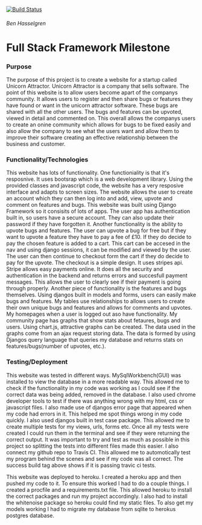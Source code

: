 [![Build Status](https://travis-ci.org/benhasselgren/full-stack-milestone.svg?branch=master)](https://travis-ci.org/benhasselgren/full-stack-milestone)
<h6>Ben Hasselgren</h6>
<h1> Full Stack Framework Milestone  </h1>

<h3>Purpose</h3>
<p>
    The purpose of this project is to create a website for a startup called Unicorn Attractor. Unicorn Attractor is a company that sells software.
    The point of this website is to allow users become apart of the companys community. It allows users to register and then share bugs or features
    they have found or want in the unicorn attractor software. These bugs are shared with all the other users. The bugs and features can be upvoted,
    viewed in detail and commented on. This overall allows the companys users to create an onine community which allows for bugs to be fixed easily and also
    allow the company to see what the users want and allow them to improve their software creating an effective relationship between the business and customer.
</p>

<h3>Functionality/Technologies</h3>
<p>
    This website has lots of functionality. One functioniality is that it's resposnive. It uses bootsrap which is a web development library. 
    Using the provided classes and javascript code, the website has a very resposive interface and adapts to screen sizes.
    The website allows the user to create an account which they can then log into and add, view, upvote and comment on features and bugs. This website was built using Django Framework
    so it consisits of lots of apps. The user app has authentication built in, so users have a secure account. They can also update their password if they have forgotten it. Another functionality is the ability to upvote bugs and features.
    The user can upvote a bug for free but if they want to upvote a feature they have to pay a fee of £10. If they do decide to pay the chosen feature is added to a cart. This cart can be accesed in the nav and
    using django sessions, it can be modified and viewed by the user. The user can then continue to checkout form the cart if they do decide to pay for the upvote.
    The checkout is a simple design. It uses stripes api. Stripe allows easy payments online. It does all the security and authentication in the backend and returns errors and succesfull payment messages. 
    This allows the user to clearly see if their payment is going through properly. Another piece of functionality is the features and bugs themselves. Using djangos built in models and forms,
    users can easily make bugs and features. My tables use relationships to allows users to create their own unique bugs and features and allows for comments and upvotes. My homepages when a user is logged out aso have
    functionality. My community page has graphs that show stats about fetaures, bugs and users. Using chart.js, attractive graphs can be created. The data used in the graphs come from
    an ajax request storing data. The data is formed by using Djangos query language that queries my database and returns stats on features/bugs(number of upvotes, etc.).
</p>

<h3>Testing/Deployment</h3>
<p>
    This website was tested in different ways. MySqlWorkbench(GUI) was installed to view the database in a more readable way. This allowed me to check
    if the functionality in my code was working as I could see if the correct data was being added, removed in the database. I also used chrome developer tools
    to test if there was anything wrong with my html, css or javascript files. I also made use of djangos error page that appeared when my code had errors in it. This helped me spot things wrong in my code quickly.
    I also used djangos built in test case package. This allowed me to create multiple tests for my views, urls, forms etc. Once all my tests were created I could run them in the terminal
    and see if they were returning the correct output. It was important to try and test as much as possible in this project so splitting the tests into different files made this
    easier. I also connect my github repo to Travis CI. This allowed me to automotically test my program behind the scenes and see if my code was all correct. The success build tag above
    shows if it is passing travic ci tests.
</p>
<p>
    This website was deployed to heroku. I created a heroku app and then pushed my code to it. To ensure this worked I had to do a couple things. I created a procfile and a 
    requirements.txt file. This allowed heroku to install the correct packages and run my project accordingly. I also had to install the whitenoise package so heroku could find
    my static files. To also get my models working I had to migrate my database from sqlite to herokus postgres database.
</p>